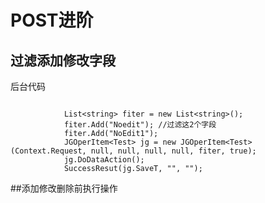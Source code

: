 # POST进阶

## 过滤添加修改字段 
后台代码
    

```

            List<string> fiter = new List<string>();
            fiter.Add("Noedit"); //过滤这2个字段
            fiter.Add("NoEdit1");
            JGOperItem<Test> jg = new JGOperItem<Test>(Context.Request, null, null, null, null, fiter, true);
            jg.DoDataAction();
            SuccessResut(jg.SaveT, "", "");
```

##添加修改删除前执行操作
